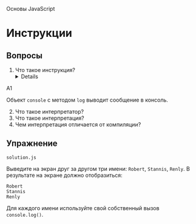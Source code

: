 Основы JavaScript

# Инструкции

## Вопросы

1. Что такое инструкция?<details>

<summary>A1</summary>

Объект `console` с методом `log` выводит сообщение в консоль.

</details>

2. Что такое интерпретатор?
3. Что такое интерпретация?
4. Чем интерпретация отличается от компиляции?

## Упражнение

`solution.js`

Выведите на экран друг за другом три имени: `Robert`, `Stannis`, `Renly`. В результате на экране должно отобразиться:

```
Robert
Stannis
Renly
```

Для каждого имени используйте свой собственный вызов `console.log()`.
